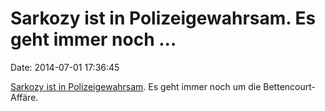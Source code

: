 Sarkozy ist in Polizeigewahrsam. Es geht immer noch \...
========================================================

Date: 2014-07-01 17:36:45

[Sarkozy ist in
Polizeigewahrsam](http://www.nzz.ch/international/europa/ex-praesident-sarkozy-in-polizeigewahrsam-1.18334190).
Es geht immer noch um die Bettencourt-Affäre.
